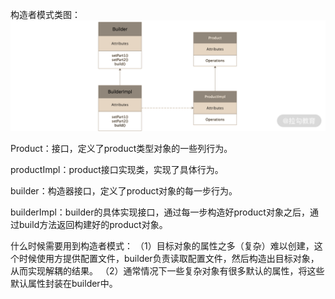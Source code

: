 构造者模式类图：
![构造者模式类图](构造者模式类图.png)

Product：接口，定义了product类型对象的一些列行为。

productImpl：product接口实现类，实现了具体行为。

builder：构造器接口，定义了product对象的每一步行为。

builderImpl：builder的具体实现接口，通过每一步构造好product对象之后，通过build方法返回构建好的product对象。

什么时候需要用到构造者模式：
（1）目标对象的属性之多（复杂）难以创建，这个时候使用方提供配置文件，builder负责读取配置文件，然后构造出目标对象，从而实现解耦的结果。
（2）通常情况下一些复杂对象有很多默认的属性，将这些默认属性封装在builder中。
